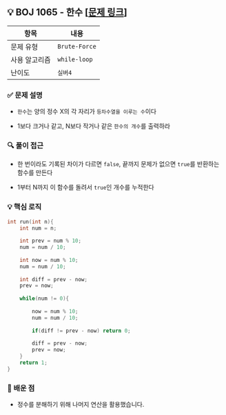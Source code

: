 ## 💡 BOJ 1065 - 한수 [[문제 링크](https://www.acmicpc.net/problem/1065)]

| 항목 | 내용 |
|------|------|
| 문제 유형 | `Brute-Force` |
| 사용 알고리즘 | `while-loop` |
| 난이도 | `실버4` |

### ✅ 문제 설명
- `한수`는 양의 정수 X의 각 자리가 `등차수열을 이루는 수`이다

- 1보다 크거나 같고, N보다 작거나 같은 `한수의 개수`를 출력하라

### 🔍 풀이 접근
- 한 번이라도 기록된 차이가 다르면 `false`, 끝까지 문제가 없으면 `true`를 반환하는 함수를 만든다

- 1부터 N까지 이 함수를 돌려서 `true`인 개수를 누적한다

### 💡 핵심 로직
```cpp
int run(int n){
    int num = n;
    
    int prev = num % 10;
    num = num / 10;
    
    int now = num % 10;
    num = num / 10;
    
    int diff = prev - now;
    prev = now;
    
    while(num != 0){
        
        now = num % 10;
        num = num / 10;
        
        if(diff != prev - now) return 0;
        
        diff = prev - now;
        prev = now;
    }
    return 1;
}
```

### 📌 배운 점
- 정수를 분해하기 위해 나머지 연산을 활용했습니다.